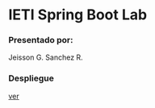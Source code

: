 # IETI Spring Boot Lab

### Presentado por:

Jeisson G. Sanchez R.

### Despliegue

[ver](https://ancient-ocean-13881.herokuapp.com/user)